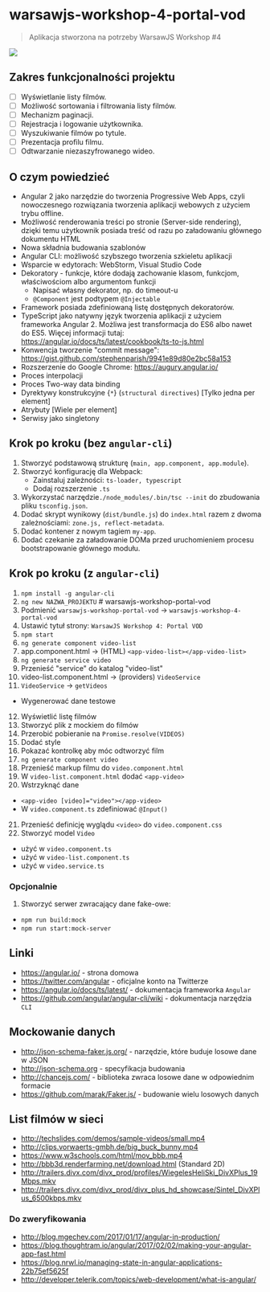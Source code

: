 # warsawjs-workshop-4-portal-vod

> Aplikacja stworzona na potrzeby WarsawJS Workshop #4

![](http://warsawjs.com/assets/images/logo/logo-transparent-240x240.png)

## Zakres funkcjonalności projektu

* [ ] Wyświetlanie listy filmów.
* [ ] Możliwość sortowania i filtrowania listy filmów.
* [ ] Mechanizm paginacji.
* [ ] Rejestracja i logowanie użytkownika.
* [ ] Wyszukiwanie filmów po tytule.
* [ ] Prezentacja profilu filmu.
* [ ] Odtwarzanie niezaszyfrowanego wideo.

## O czym powiedzieć

- Angular 2 jako narzędzie do tworzenia Progressive Web Apps, czyli 
    nowoczesnego rozwiązania tworzenia aplikacji webowych z użyciem trybu 
    offline.
- Możliwość renderowania treści po stronie (Server-side rendering), dzięki 
    temu użytkownik posiada treść od razu po załadowaniu głównego dokumentu HTML
- Nowa składnia budowania szablonów
- Angular CLI: możliwość szybszego tworzenia szkieletu aplikacji
- Wsparcie w edytorach: WebStorm, Visual Studio Code
- Dekoratory - funkcje, które dodają zachowanie klasom, funkcjom, 
    właściwościom albo argumentom funkcji
    - Napisać własny dekorator, np. do timeout-u
    - `@Component` jest podtypem `@Injectable`
- Framework posiada zdefiniowaną listę dostępnych dekoratorów.
- TypeScript jako natywny język tworzenia aplikacji z użyciem frameworka 
    Angular 2. Możliwa jest transformacja do ES6 albo nawet do ES5. Więcej 
    informacji tutaj: https://angular.io/docs/ts/latest/cookbook/ts-to-js.html
- Konwencja tworzenie "commit message":
    https://gist.github.com/stephenparish/9941e89d80e2bc58a153
- Rozszerzenie do Google Chrome: https://augury.angular.io/
- Proces interpolacji
- Proces Two-way data binding
- Dyrektywy konstrukcyjne {`*`} (`structural directives`) [Tylko jedna per element]
- Atrybuty [Wiele per element]
- Serwisy jako singletony

## Krok po kroku (bez `angular-cli`)

1. Stworzyć podstawową strukturę (`main, app.component, app.module`).
2. Stworzyć konfigurację dla Webpack:
    * Zainstaluj zależności: `ts-loader, typescript`
    * Dodaj rozszerzenie `.ts`
3. Wykorzystać narzędzie`./node_modules/.bin/tsc --init` do zbudowania
    pliku `tsconfig.json`.
4. Dodać skrypt wynikowy (`dist/bundle.js`) do `index.html` razem z dwoma 
    zależnościami: `zone.js, reflect-metadata`.
5. Dodać kontener z nowym tagiem `my-app`.
6. Dodać czekanie za załadowanie DOMa przed uruchomieniem procesu 
    bootstrapowanie głównego modułu.

## Krok po kroku (z `angular-cli`)

1. `npm install -g angular-cli`
2. `ng new NAZWA_PROJEKTU` # warsawjs-workshop-portal-vod
3. Podmienić `warsawjs-workshop-portal-vod` -> `warsawjs-workshop-4-portal-vod`
4. Ustawić tytuł strony: `WarsawJS Workshop 4: Portal VOD`
5. `npm start`
6. `ng generate component video-list`
7. app.component.html -> (HTML) `<app-video-list></app-video-list>`
8. `ng generate service video`
9. Przenieść "service" do katalog "video-list"
10. video-list.component.html -> (providers) `VideoService`
11. `VideoService` -> `getVideos`
  * Wygenerować dane testowe
12. Wyświetlić listę filmów
13. Stworzyć plik z mockiem do filmów
14. Przerobić pobieranie na `Promise.resolve(VIDEOS)`
15. Dodać style
16. Pokazać kontrolkę aby móc odtworzyć film
17. `ng generate component video`
18. Przenieść markup filmu do `video.component.html`
19. W `video-list.component.html` dodać `<app-video>`
20. Wstrzyknąć dane
  - `<app-video [video]="video"></app-video>`
  - W `video.component.ts` zdefiniować `@Input()`
21. Przenieść definicję wyglądu `<video>` do `video.component.css`
22. Stworzyć model `Video`
  - użyć w `video.component.ts` 
  - użyć w `video-list.component.ts` 
  - użyć w `video.service.ts` 

### Opcjonalnie

1. Stworzyć serwer zwracający dane fake-owe:
  - `npm run build:mock`
  - `npm run start:mock-server`


## Linki

* https://angular.io/ - strona domowa
* https://twitter.com/angular - oficjalne konto na Twitterze
* https://angular.io/docs/ts/latest/ - dokumentacja frameworka `Angular`
* https://github.com/angular/angular-cli/wiki - dokumentacja narzędzia `CLI`

## Mockowanie danych

* http://json-schema-faker.js.org/ - narzędzie, które buduje losowe dane w JSON
* http://json-schema.org - specyfikacja budowania 
* http://chancejs.com/ - biblioteka zwraca losowe dane w odpowiednim formacie
* https://github.com/marak/Faker.js/ - budowanie wielu losowych danych

## List filmów w sieci

- http://techslides.com/demos/sample-videos/small.mp4
- http://clips.vorwaerts-gmbh.de/big_buck_bunny.mp4
- https://www.w3schools.com/html/mov_bbb.mp4
- http://bbb3d.renderfarming.net/download.html (Standard 2D)
- http://trailers.divx.com/divx_prod/profiles/WiegelesHeliSki_DivXPlus_19Mbps.mkv
- http://trailers.divx.com/divx_prod/divx_plus_hd_showcase/Sintel_DivXPlus_6500kbps.mkv

### Do zweryfikowania

* http://blog.mgechev.com/2017/01/17/angular-in-production/
* https://blog.thoughtram.io/angular/2017/02/02/making-your-angular-app-fast.html
* https://blog.nrwl.io/managing-state-in-angular-applications-22b75ef5625f
* http://developer.telerik.com/topics/web-development/what-is-angular/
